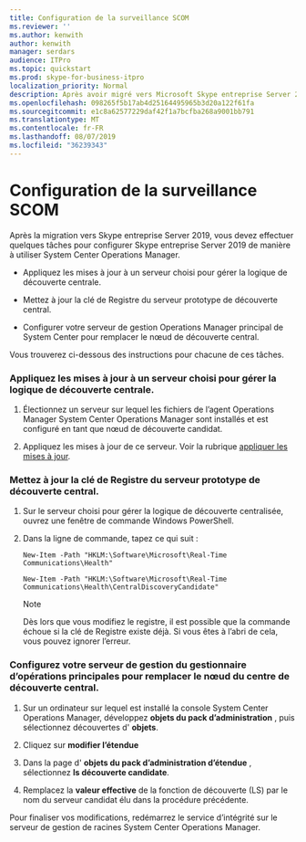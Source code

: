 ```yaml
---
title: Configuration de la surveillance SCOM
ms.reviewer: ''
ms.author: kenwith
author: kenwith
manager: serdars
audience: ITPro
ms.topic: quickstart
ms.prod: skype-for-business-itpro
localization_priority: Normal
description: Après avoir migré vers Microsoft Skype entreprise Server 2019, vous devez effectuer quelques tâches pour configurer Skype entreprise Server 2019 de manière à utiliser System Center Operations Manager.
ms.openlocfilehash: 098265f5b17ab4d25164495965b3d20a122f61fa
ms.sourcegitcommit: e1c8a62577229daf42f1a7bcfba268a9001bb791
ms.translationtype: MT
ms.contentlocale: fr-FR
ms.lasthandoff: 08/07/2019
ms.locfileid: "36239343"
---
```

# <a name="configure-scom-monitoring"></a>Configuration de la surveillance SCOM

Après la migration vers Skype entreprise Server 2019, vous devez effectuer quelques tâches pour configurer Skype entreprise Server 2019 de manière à utiliser System Center Operations Manager.
  
- Appliquez les mises à jour à un serveur choisi pour gérer la logique de découverte centrale.
    
- Mettez à jour la clé de Registre du serveur prototype de découverte central.
    
- Configurer votre serveur de gestion Operations Manager principal de System Center pour remplacer le nœud de découverte central.
    
Vous trouverez ci-dessous des instructions pour chacune de ces tâches.
  
### <a name="apply-updates-to-a-server-elected-to-manage-the-central-discovery-logic"></a>Appliquez les mises à jour à un serveur choisi pour gérer la logique de découverte centrale.

1. Électionnez un serveur sur lequel les fichiers de l’agent Operations Manager System Center Operations Manager sont installés et est configuré en tant que nœud de découverte candidat. 
    
2. Appliquez les mises à jour de ce serveur. Voir la rubrique [appliquer les mises à jour](apply-updates.md).
    
### <a name="update-the-central-discovery-candidate-server-registry-key"></a>Mettez à jour la clé de Registre du serveur prototype de découverte central.

1. Sur le serveur choisi pour gérer la logique de découverte centralisée, ouvrez une fenêtre de commande Windows PowerShell. 
    
2. Dans la ligne de commande, tapez ce qui suit :
    
   ```
   New-Item -Path "HKLM:\Software\Microsoft\Real-Time Communications\Health"
   ```

   ```
   New-Item -Path "HKLM:\Software\Microsoft\Real-Time Communications\Health\CentralDiscoveryCandidate"
   ```

    > [!NOTE]
    > Dès lors que vous modifiez le registre, il est possible que la commande échoue si la clé de Registre existe déjà. Si vous êtes à l’abri de cela, vous pouvez ignorer l’erreur. 
  
### <a name="configure-your-primary-system-center-operations-manager-management-server-to-override-the-candidate-central-discovery-watcher-node"></a>Configurez votre serveur de gestion du gestionnaire d’opérations principales pour remplacer le nœud du centre de découverte central.

1. Sur un ordinateur sur lequel est installé la console System Center Operations Manager, développez **objets du pack d’administration** , puis sélectionnez découvertes d' **objets**.
    
2. Cliquez sur **modifier l’étendue**
    
3. Dans la page d' **objets du pack d’administration d’étendue** , sélectionnez **ls découverte candidate**.
    
4. Remplacez la **valeur effective** de la fonction de découverte (LS) par le nom du serveur candidat élu dans la procédure précédente. 
    
Pour finaliser vos modifications, redémarrez le service d’intégrité sur le serveur de gestion de racines System Center Operations Manager.
  

